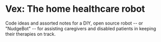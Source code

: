 # Vex: The home healthcare robot

Code ideas and assorted notes for a DIY, open source robot -- or "NudgeBot" -- for assisting caregivers and disabled patients in keeping their therapies on track.
